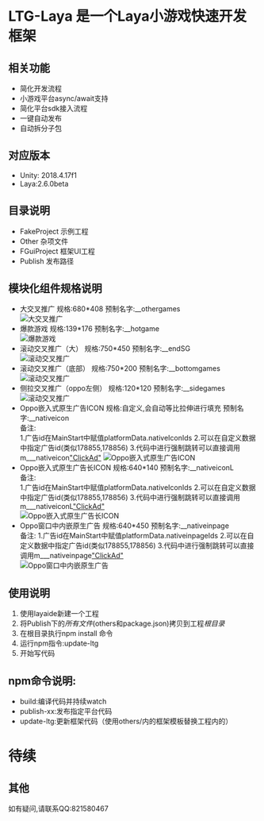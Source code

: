 # LTG-Laya 是一个Laya小游戏快速开发框架
## 相关功能
* 简化开发流程
* 小游戏平台async/await支持
* 简化平台sdk接入流程
* 一键自动发布
* 自动拆分子包
## 对应版本
* Unity: 2018.4.17f1 
* Laya:2.6.0beta 

## 目录说明
* FakeProject 示例工程
* Other 杂项文件
* FGuiProject 框架UI工程
* Publish 发布路径

## 模块化组件规格说明
* 大交叉推广 
	规格:680*408
	预制名字:__othergames  
	![大交叉推广](/Doc/img/img_othergames.png)
* 爆款游戏
	规格:139*176
	预制名字:__hotgame  
	![爆款游戏](/Doc/img/img_hotgame.png)
* 滚动交叉推广（大）
	规格:750*450
	预制名字:__endSG  
	![滚动交叉推广](/Doc/img/img_endSG.png)
* 滚动交叉推广（底部）
	规格:750*200
	预制名字:__bottomgames  
	![滚动交叉推广](/Doc/img/img_bottomgames.png)
* 侧拉交叉推广（oppo左侧）
	规格:120*120
	预制名字:__sidegames  
	![滚动交叉推广](/Doc/img/sidegames.png)	
* Oppo嵌入式原生广告ICON
	规格:自定义,会自动等比拉伸进行填充
	预制名字:__nativeicon  
	备注:  
		1.广告id在MainStart中赋值platformData.nativeIconIds
		2.可以在自定义数据中指定广告id(类似178855,178856)
		3.代码中进行强制跳转可以直接调用m___nativeicon["ClickAd"]() 
	![Oppo嵌入式原生广告ICON](/Doc/img/img_nativeicon.png)  
* Oppo嵌入式原生广告长ICON
	规格:640*140
	预制名字:__nativeiconL  
	备注:  
		1.广告id在MainStart中赋值platformData.nativeIconIds
		2.可以在自定义数据中指定广告id(类似178855,178856)
		3.代码中进行强制跳转可以直接调用m___nativeiconL["ClickAd"]()  
	![Oppo嵌入式原生广告长ICON](/Doc/img/img_nativeiconL.png)  
* Oppo窗口中内嵌原生广告
	规格:640*450
	预制名字:__nativeinpage  
	备注: 
		1.广告id在MainStart中赋值platformData.nativeinpageIds
		2.可以在自定义数据中指定广告id(类似178855,178856)
		3.代码中进行强制跳转可以直接调用m___nativeinpage["ClickAd"]()  
	![Oppo窗口中内嵌原生广告](/Doc/img/img_nativeinpage.png) 	

## 使用说明
1. 使用layaide新建一个工程
2. 将Publish下的*所有文件*(others和package.json)拷贝到工程*根目录*
3. 在根目录执行npm install 命令
4. 运行npm指令:update-ltg
5. 开始写代码

## npm命令说明:
* build:编译代码并持续watch
* publish-xx:发布指定平台代码
* update-ltg:更新框架代码（使用others/内的框架模板替换工程内的）

# 待续

## 其他
如有疑问,请联系QQ:821580467


